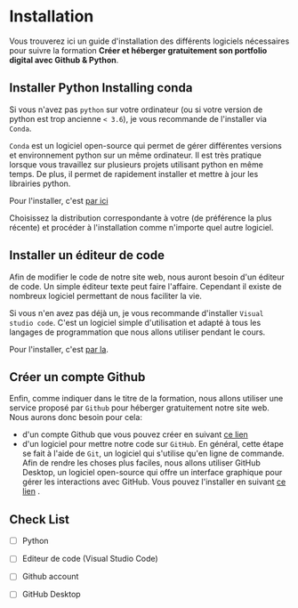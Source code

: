 # Installation

Vous trouverez ici un guide d'installation des différents logiciels nécessaires pour suivre la formation **Créer et héberger gratuitement son portfolio digital avec Github & Python**.

## Installer Python Installing conda




Si vous n'avez pas ```python``` sur votre ordinateur (ou si votre version de python est trop ancienne ```< 3.6```), je vous recommande de l'installer via ```Conda```.


```Conda``` est un logiciel open-source qui permet de gérer différentes versions et environnement python sur un même ordinateur. Il est très pratique lorsque vous travaillez sur plusieurs projets utilisant python en même temps. De plus, il permet de rapidement installer et mettre à jour les librairies python.




Pour l'installer, c'est [par ici](https://docs.conda.io/en/latest/miniconda.html)


Choisissez la distribution correspondante à votre (de préférence la plus récente) et procéder à l'installation comme n'importe quel autre logiciel.




## Installer un éditeur de code




Afin de modifier le code de notre site web, nous auront besoin d'un éditeur de code. Un simple éditeur texte peut faire l'affaire. Cependant il existe de nombreux logiciel permettant de nous faciliter la vie.


Si vous n'en avez pas déjà un, je vous recommande d'installer ```Visual studio code```. C'est un logiciel simple d'utilisation et adapté à tous les langages de programmation que nous allons utiliser pendant le cours.

Pour l'installer, c'est [par la](https://code.visualstudio.com/).






## Créer un compte Github

Enfin, comme indiquer dans le titre de la formation, nous allons utiliser une service proposé par ```Github``` pour héberger gratuitement notre site web.
Nous aurons donc besoin pour cela:
- d'un compte Github que vous pouvez créer en suivant [ce lien](https://github.com/join)
- d'un logiciel pour mettre notre code sur ```GitHub```. En général, cette étape se fait à l'aide de ```Git```, un logiciel qui s'utilise qu'en ligne de commande. Afin de rendre les choses plus faciles, nous allons utiliser GitHub Desktop, un logiciel open-source qui offre un interface graphique pour gérer les interactions avec GitHub. Vous pouvez l'installer en suivant [ce lien](https://desktop.github.com/)
  .
  


## Check List

- [ ] Python
- [ ] Editeur de code (Visual Studio Code)
- [ ] Github account
- [ ] GitHub Desktop


